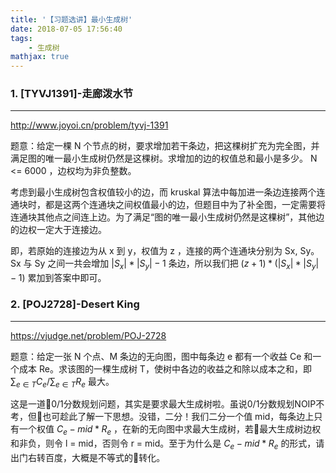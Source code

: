 ```yaml
---
title: '【习题选讲】最小生成树'
date: 2018-07-05 17:56:40
tags: 
    - 生成树
mathjax: true 
---
```


### 1. [TYVJ1391]-走廊泼水节
-----

http://www.joyoi.cn/problem/tyvj-1391

题意：给定一棵 N 个节点的树，要求增加若干条边，把这棵树扩充为完全图，并满足图的唯一最小生成树仍然是这棵树。求增加的边的权值总和最小是多少。 N <= 6000 ，边权均为非负整数。

考虑到最小生成树包含权值较小的边，而 kruskal 算法中每加进一条边连接两个连通块时，都是这两个连通块之间权值最小的边，但题目中为了补全图，一定需要将连通块其他点之间连上边。为了满足“图的唯一最小生成树仍然是这棵树”，其他边的边权一定大于连接边。

即，若原始的连接边为从 x 到 y，权值为 z ，连接的两个连通块分别为 Sx, Sy。Sx 与 Sy 之间一共会增加 $|S_x| * |S_y| - 1$ 条边，所以我们把 $(z + 1) * (|S_x| * |S_y| - 1)$ 累加到答案中即可。



### 2. [POJ2728]-Desert King
-----

https://vjudge.net/problem/POJ-2728

题意：给定一张 N 个点、M 条边的无向图，图中每条边 e 都有一个收益 Ce 和一个成本 Re。求该图的一棵生成树 T，使树中各边的收益之和除以成本之和，即 ${\sum_{e \in T} C_e} / {\sum_{e \in T} R_e}$ 最大。

这是一道0/1分数规划问题，其实是要求最大生成树啦。虽说0/1分数规划NOIP不考，但也可趁此了解一下思想。没错，二分！我们二分一个值 mid，每条边上只有一个权值 $C_e - mid * R_e$ ，在新的无向图中求最大生成树，若最大生成树边权和非负，则令 l = mid，否则令 r = mid。至于为什么是 $C_e - mid * R_e$ 的形式，请出门右转百度，大概是不等式的转化。